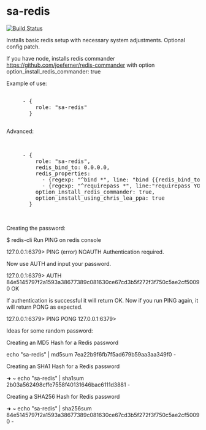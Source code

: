 sa-redis
=========

[![Build Status](https://travis-ci.org/softasap/sa-redis.svg?branch=master)](https://travis-ci.org/softasap/sa-redis)


Installs basic redis setup with necessary system adjustments. Optional config patch.

If you have node, installs redis commander https://github.com/joeferner/redis-commander  with option  option_install_redis_commander: true

Example of use:

<pre>

     - {
         role: "sa-redis"
       }

</pre>

Advanced:

<pre>


     - {
         role: "sa-redis",
         redis_bind_to: 0.0.0.0,
         redis_properties:
           - {regexp: "^bind *", line: "bind {{redis_bind_to}}"}
           - {regexp: "^requirepass *", line:"requirepass YOUR_SECURE_PASS"}
         option_install_redis_commander: true,
         option_install_using_chris_lea_ppa: true        
       }


</pre>


Creating the password:


$ redis-cli Run PING on redis console

127.0.0.1:6379> PING (error) NOAUTH Authentication required.

Now use AUTH and input your password.

127.0.0.1:6379> AUTH 84e5145797f2a1593a38677389c081630ce67cd3b5f272f3f750c5ae2cf50090 OK

If authentication is successful it will return OK. Now if you run PING again, it will return PONG as expected.

127.0.0.1:6379> PING PONG 127.0.0.1:6379>


Ideas for some random password:

Creating an MD5 Hash for a Redis password

echo "sa-redis" | md5sum
7ea22b9f6fb7f5ad679b59aa3aa349f0  -


Creating an SHA1 Hash for a Redis password

➜  ~  echo "sa-redis" | sha1sum
2b03a562498cffe7558f40131646bac6111d3881  -


Creating a SHA256 Hash for Redis password

➜  ~  echo "sa-redis" | sha256sum
84e5145797f2a1593a38677389c081630ce67cd3b5f272f3f750c5ae2cf50090  -

